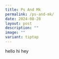 ```yaml
---
title: Ps And Mk
permalink: /ps-and-mk/
date: 2024-08-28
layout: post
description: ""
image: ""
variant: tiptap
---
```

<p>hello hi hey</p>